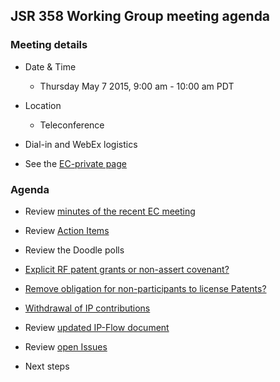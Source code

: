 ## JSR 358 Working Group meeting agenda

### Meeting details

*   Date & Time
    *   Thursday May 7 2015, 9:00 am - 10:00 am PDT
*   Location
    *   Teleconference
*   Dial-in and WebEx logistics

*   See the [EC-private page](https://jcp.org/en/ec/my)

### Agenda

*   Review [minutes of the recent EC meeting](https://jcp.org/aboutJava/communityprocess/ec-public/materials/2015-04-14/April-2015-Public-Minutes.md)
*   Review [Action Items](https://java.net/jira/issues/?filter=12421)
*   Review the Doodle polls

*   [Explicit RF patent grants or non-assert covenant?](https://doodle.com/9ms7hch6qyutem4x)
*   [Remove obligation for non-participants to license Patents?](https://doodle.com/ufaidcr828qrpr5x)  

*   [Withdrawal of IP contributions](https://doodle.com/w2htrwvp6ffgcf8w)

*   Review [updated IP-Flow document](https://java.net/downloads/jsr358/Working%20Documents/IP-flow-v14.pdf)
*   Review [open Issues](https://java.net/jira/issues/?filter=11400)
*   Next steps